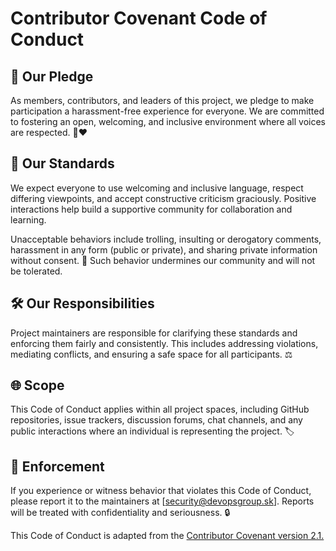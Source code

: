 # Contributor Covenant Code of Conduct

## 🤝 Our Pledge 
As members, contributors, and leaders of this project, we pledge to make participation a harassment-free experience for everyone. We are committed to fostering an open, welcoming, and inclusive environment where all voices are respected. 💬❤️

## 📏 Our Standards 
We expect everyone to use welcoming and inclusive language, respect differing viewpoints, and accept constructive criticism graciously. Positive interactions help build a supportive community for collaboration and learning. 

Unacceptable behaviors include trolling, insulting or derogatory comments, harassment in any form (public or private), and sharing private information without consent. 🚫 Such behavior undermines our community and will not be tolerated.

## 🛠️ Our Responsibilities 
Project maintainers are responsible for clarifying these standards and enforcing them fairly and consistently. This includes addressing violations, mediating conflicts, and ensuring a safe space for all participants. ⚖️

## 🌐 Scope 
This Code of Conduct applies within all project spaces, including GitHub repositories, issue trackers, discussion forums, chat channels, and any public interactions where an individual is representing the project. 🏷️

## 📩 Enforcement 
If you experience or witness behavior that violates this Code of Conduct, please report it to the maintainers at [security@devopsgroup.sk]. Reports will be treated with confidentiality and seriousness. 🔒

This Code of Conduct is adapted from the [Contributor Covenant version 2.1.](https://www.contributor-covenant.org/) 
